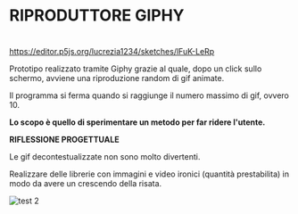 # RIPRODUTTORE GIPHY <h1>

https://editor.p5js.org/lucrezia1234/sketches/lFuK-LeRp

Prototipo realizzato tramite Giphy grazie al quale, dopo un click sullo schermo, avviene una riproduzione random di gif animate.

Il programma si ferma quando si raggiunge il numero massimo di gif, ovvero 10.

**Lo scopo è quello di sperimentare un metodo per far ridere l'utente.**

**RIFLESSIONE PROGETTUALE**

Le gif decontestualizzate non sono molto divertenti.

Realizzare delle librerie con immagini e video ironici (quantità prestabilita) in modo da avere un crescendo della risata.

![test 2](https://user-images.githubusercontent.com/79698027/118134673-7b824000-b402-11eb-82d7-23b8b797c870.JPG)

